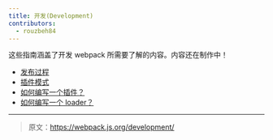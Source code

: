 ```yaml
---
title: 开发(Development)
contributors:
  - rouzbeh84
---
```


这些指南涵盖了开发 webpack 所需要了解的内容。内容还在制作中！

*   [发布过程](./release-process)
*   [插件模式](./plugin-patterns)
*   [如何编写一个插件？](./how-to-write-a-plugin)
*   [如何编写一个 loader？](./how-to-write-a-loader)

***

> 原文：https://webpack.js.org/development/
